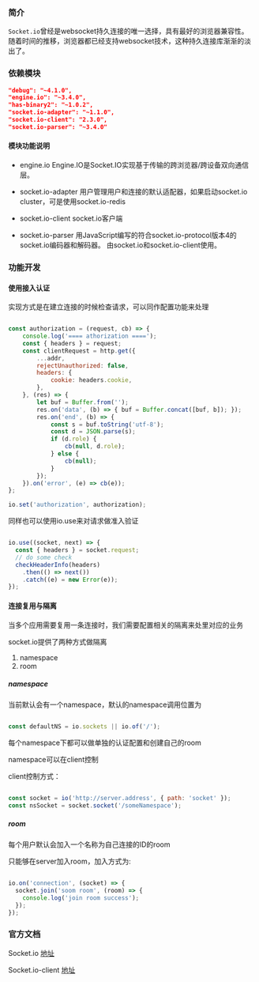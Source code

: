 ### 简介

`Socket.io`曾经是websocket持久连接的唯一选择，具有最好的浏览器兼容性。
随着时间的推移，浏览器都已经支持websocket技术，这种持久连接库渐渐的淡出了。


### 依赖模块

```json
"debug": "~4.1.0",
"engine.io": "~3.4.0",
"has-binary2": "~1.0.2",
"socket.io-adapter": "~1.1.0",
"socket.io-client": "2.3.0",
"socket.io-parser": "~3.4.0"
```


#### 模块功能说明

- engine.io
Engine.IO是Socket.IO实现基于传输的跨浏览器/跨设备双向通信层。

- socket.io-adapter
用户管理用户和连接的默认适配器，如果启动socket.io cluster，可是使用socket.io-redis

- socket.io-client
socket.io客户端

- socket.io-parser
用JavaScript编写的符合socket.io-protocol版本4的socket.io编码器和解码器。 由socket.io和socket.io-client使用。



### 功能开发

#### 使用接入认证

实现方式是在建立连接的时候检查请求，可以同作配置功能来处理

```js

const authorization = (request, cb) => {
    console.log('==== athorization ====');
    const { headers } = request;
    const clientRequest = http.get({
        ...addr,
        rejectUnauthorized: false,
        headers: {
            cookie: headers.cookie,
        },
    }, (res) => {
        let buf = Buffer.from('');
        res.on('data', (b) => { buf = Buffer.concat([buf, b]); });
        res.on('end', (b) => {
            const s = buf.toString('utf-8');
            const d = JSON.parse(s);
            if (d.role) {
                cb(null, d.role);
            } else {
                cb(null);
            }
        });
    }).on('error', (e) => cb(e));
};

io.set('authorization', authorization);

```

同样也可以使用io.use来对请求做准入验证

```js

io.use((socket, next) => {
  const { headers } = socket.request;
  // do some check
  checkHeaderInfo(headers)
    .then(() => next())
    .catch((e) = new Error(e));
});

```

#### 连接复用与隔离

当多个应用需要复用一条连接时，我们需要配置相关的隔离来处里对应的业务

socket.io提供了两种方式做隔离

1. namespace
2. room

##### namespace

当前默认会有一个namespace，默认的namespace调用位置为

```js

const defaultNS = io.sockets || io.of('/');

```

每个namespace下都可以做单独的认证配置和创建自己的room

namespace可以在client控制

client控制方式：

```js

const socket = io('http://server.address', { path: 'socket' });
const nsSocket = socket.socket('/someNamespace');

```

##### room

每个用户默认会加入一个名称为自己连接的ID的room

只能够在server加入room，加入方式为:

```js

io.on('connection', (socket) => {
  socket.join('soom room', (room) => {
    console.log('join room success');
  });
});

```



### 官方文档

Socket.io [地址](https://github.com/socketio/socket.io/blob/master/docs/API.md)

Socket.io-client [地址](https://github.com/socketio/socket.io-client/blob/master/docs/API.md)
